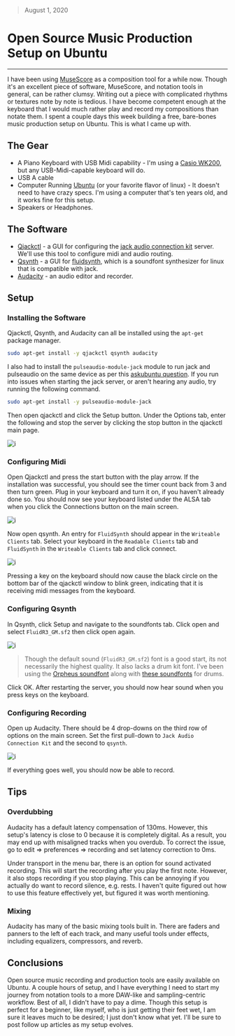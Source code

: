> August 1, 2020
# Open Source Music Production Setup on Ubuntu
---

I have been using [MuseScore](https://musescore.org/en) as a composition tool for a while now.  Though it's an excellent piece of software, MuseScore, and notation tools in general, can be rather clumsy.  Writing out a piece with complicated rhythms or textures note by note is tedious.  I have become competent enough at the keyboard that I would much rather play and record my compositions than notate them.  I spent a couple days this week building a free, bare-bones music production setup on Ubuntu.  This is what I came up with.

## The Gear

* A Piano Keyboard with USB Midi capability - I'm using a [Casio WK200](https://www.casio.com/products/archive/electronic-musical-instruments/workstation-keyboards/wk-200), but any USB-Midi-capable keyboard will do.
* USB A cable
* Computer Running [Ubuntu](https://ubuntu.com/) (or your favorite flavor of linux\) - It doesn't need to have crazy specs.  I'm using a computer that's ten years old, and it works fine for this setup.
* Speakers or Headphones.

## The Software

* [Qjackctl](https://qjackctl.sourceforge.io/) - a GUI for configuring the [jack audio connection kit](https://jackaudio.org/) server.  We'll use this tool to configure midi and audio routing.
* [Qsynth](https://qsynth.sourceforge.io/) - a GUI for [fluidsynth](http://www.fluidsynth.org/), which is a soundfont synthesizer for linux that is compatible with jack.  
* [Audacity](https://www.audacityteam.org/) - an audio editor and recorder.

## Setup

### Installing the Software

Qjackctl, Qsynth, and Audacity can all be installed using the `apt-get` package manager.

```bash
sudo apt-get install -y qjackctl qsynth audacity
```

I also had to install the `pulseaudio-module-jack` module to run jack and pulseaudio on the same device as per this [askubuntu question](https://askubuntu.com/questions/572120/how-to-use-jack-and-pulseaudio-alsa-at-the-same-time-on-the-same-audio-device).  If you run into issues when starting the jack server, or aren't hearing any audio, try running the following command.

```bash
sudo apt-get install -y pulseaudio-module-jack
```

Then open qjackctl and click the Setup button.  Under the Options tab, enter the following and stop the server by clicking the stop button in the qjackctl main page.

![i](/img/jack_setup_options.png)

### Configuring Midi

Open Qjackctl and press the start button with the play arrow.  If the installation was successful, you should see the timer count back from 3 and then turn green.  Plug in your keyboard and turn it on, if you haven't already done so.  You should now see your keyboard listed under the ALSA tab when you click the Connections button on the main screen.

![i](/img/qjackctl_midi.png)

Now open qsynth.  An entry for `FluidSynth` should appear in the `Writeable Clients` tab.  Select your keyboard in the `Readable Clients` tab and `FluidSynth` in the `Writeable Clients` tab and click connect.

![i](/img/qjackctl_qsynth_midi.png)

Pressing a key on the keyboard should now cause the black circle on the bottom bar of the qjackctl window to blink green, indicating that it is receiving midi messages from the keyboard.   

### Configuring Qsynth

In Qsynth, click Setup and navigate to the soundfonts tab.  Click open and select `FluidR3_GM.sf2` then click open again.

![i](/img/qsynth_config.png)

> Though the default sound (`FluidR3_GM.sf2`) font is a good start, its not necessarily the highest quality.  It also lacks a drum kit font.  I've been using the [Orpheus soundfont](https://musical-artifacts.com/artifacts/1213) along with [these soundfonts](https://www.flstudiomusic.com/2010/04/56-drum-percussion-soundfonts.html) for drums.

Click OK.  After restarting the server, you should now hear sound when you press keys on the keyboard.  

### Configuring Recording

Open up Audacity.  There should be 4 drop-downs on the third row of options on the main screen.  Set the first pull-down to `Jack Audio Connection Kit` and the second to `qsynth`.

![i](/img/audacity_jack.png)

If everything goes well, you should now be able to record.

## Tips

### Overdubbing

Audacity has a default latency compensation of 130ms.  However, this setup's latency is close to 0 because it is completely digital.  As a result, you may end up with misaligned tracks when you overdub.  To correct the issue, go to edit \=\> preferences \=\> recording and set latency correction to 0ms.  

[]()

Under transport in the menu bar, there is an option for sound activated recording.  This will start the recording after you play the first note.  However, it also stops recording if you stop playing.  This can be annoying if you actually do want to record silence, e.g. rests.  I haven't quite figured out how to use this feature effectively yet, but figured it was worth mentioning.

### Mixing

Audacity has many of the basic mixing tools built in.  There are faders and panners to the left of each track, and many useful tools under effects, including equalizers, compressors, and reverb.

## Conclusions

Open source music recording and production tools are easily available on Ubuntu.  A couple hours of setup, and I have everything I need to start my journey from notation tools to a more DAW-like and sampling-centric workflow.  Best of all, I didn't have to pay a dime.  Though this setup is perfect for a beginner, like myself, who is just getting their feet wet, I am sure it leaves much to be desired; I just don't know what yet.  I'll be sure to post follow up articles as my setup evolves. 
